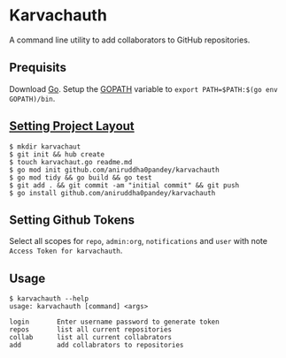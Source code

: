 # Karvachauth
A command line utility to add collaborators to GitHub repositories.

## Prequisits
Download [Go](https://golang.org/dl/). Setup the [GOPATH](https://github.com/golang/go/wiki/SettingGOPATH) variable to `export PATH=$PATH:$(go env GOPATH)/bin`.

## [Setting Project Layout](https://github.com/golang-standards/project-layout)
```
$ mkdir karvachaut 
$ git init && hub create
$ touch karvachaut.go readme.md
$ go mod init github.com/aniruddha0pandey/karvachauth 
$ go mod tidy && go build && go test
$ git add . && git commit -am "initial commit" && git push
$ go install github.com/aniruddha0pandey/karvachauth 
```

## Setting Github Tokens
Select all scopes for `repo`, `admin:org`, `notifications` and `user` with note `Access Token for karvachauth`.

## Usage
```
$ karvachauth --help
usage: karvachauth [command] <args>

login		Enter username password to generate token
repos		list all current repositories
collab		list all current collabrators
add			add collabrators to repositories
```

